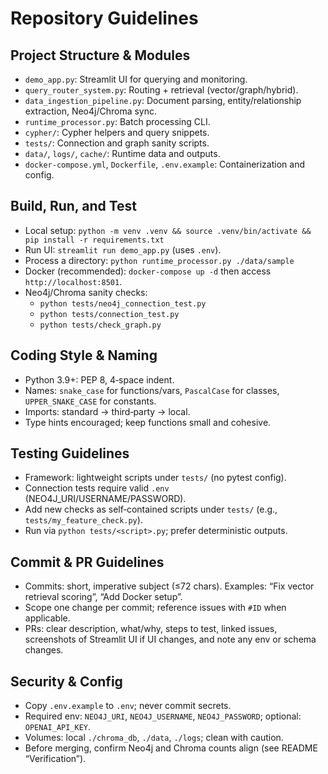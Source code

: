 # Repository Guidelines

## Project Structure & Modules
- `demo_app.py`: Streamlit UI for querying and monitoring.
- `query_router_system.py`: Routing + retrieval (vector/graph/hybrid).
- `data_ingestion_pipeline.py`: Document parsing, entity/relationship extraction, Neo4j/Chroma sync.
- `runtime_processor.py`: Batch processing CLI.
- `cypher/`: Cypher helpers and query snippets.
- `tests/`: Connection and graph sanity scripts.
- `data/`, `logs/`, `cache/`: Runtime data and outputs.
- `docker-compose.yml`, `Dockerfile`, `.env.example`: Containerization and config.

## Build, Run, and Test
- Local setup: `python -m venv .venv && source .venv/bin/activate && pip install -r requirements.txt`
- Run UI: `streamlit run demo_app.py` (uses `.env`).
- Process a directory: `python runtime_processor.py ./data/sample`
- Docker (recommended): `docker-compose up -d` then access `http://localhost:8501`.
- Neo4j/Chroma sanity checks:
  - `python tests/neo4j_connection_test.py`
  - `python tests/connection_test.py`
  - `python tests/check_graph.py`

## Coding Style & Naming
- Python 3.9+: PEP 8, 4‑space indent.
- Names: `snake_case` for functions/vars, `PascalCase` for classes, `UPPER_SNAKE_CASE` for constants.
- Imports: standard → third‑party → local.
- Type hints encouraged; keep functions small and cohesive.

## Testing Guidelines
- Framework: lightweight scripts under `tests/` (no pytest config).
- Connection tests require valid `.env` (NEO4J_URI/USERNAME/PASSWORD).
- Add new checks as self‑contained scripts under `tests/` (e.g., `tests/my_feature_check.py`).
- Run via `python tests/<script>.py`; prefer deterministic outputs.

## Commit & PR Guidelines
- Commits: short, imperative subject (≤72 chars). Examples: “Fix vector retrieval scoring”, “Add Docker setup”.
- Scope one change per commit; reference issues with `#ID` when applicable.
- PRs: clear description, what/why, steps to test, linked issues, screenshots of Streamlit UI if UI changes, and note any env or schema changes.

## Security & Config
- Copy `.env.example` to `.env`; never commit secrets.
- Required env: `NEO4J_URI`, `NEO4J_USERNAME`, `NEO4J_PASSWORD`; optional: `OPENAI_API_KEY`.
- Volumes: local `./chroma_db`, `./data`, `./logs`; clean with caution.
- Before merging, confirm Neo4j and Chroma counts align (see README “Verification”).
